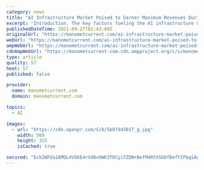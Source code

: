 ```yaml
---
category: news
title: "AI Infrastructure Market Poised to Garner Maximum Revenues During 2028"
excerpt: "Introduction. The key factors fueling the AI infrastructure market incorporate expanding popularity of cloud AI stage, heightening demand regarding AI eq"
publishedDateTime: 2021-09-27T02:43:00Z
originalUrl: "https://manometcurrent.com/ai-infrastructure-market-poised-to-garner-maximum-revenues-during-2028/"
webUrl: "https://manometcurrent.com/ai-infrastructure-market-poised-to-garner-maximum-revenues-during-2028/"
ampWebUrl: "https://manometcurrent.com/ai-infrastructure-market-poised-to-garner-maximum-revenues-during-2028/"
cdnAmpWebUrl: "https://manometcurrent-com.cdn.ampproject.org/c/s/manometcurrent.com/ai-infrastructure-market-poised-to-garner-maximum-revenues-during-2028/"
type: article
quality: 57
heat: 57
published: false

provider:
  name: manometcurrent.com
  domain: manometcurrent.com

topics:
  - AI

images:
  - url: "https://cdn.openpr.com/S/b/Sb07945017_g.jpg"
    width: 560
    height: 315
    isCached: true

secured: "Eck2WFda1AMQL4VOkE4rX48v6WK3fDCyiTZQN+BefM4RtXSGbfBefYIFbgiAgNogw4y9WyvDBX/diKjjcgatFaHDdKTpNjnLA15RZS5tfn3hv9zL35hRpjiN0Rmw/mVMXuxci59/wjjL3SR0wrIuGxa+7G5Q2WD1FKAtL0sBgFROf5XWaAT/z8bQyPpsg/NrrgtrCHJucrtaPCmFoIMXIOKPd2Kw6EGG445ZvMgKBGEdSHMNo0VUktz9DZEQlSlrJ1jk/5DzxHSO8xwVul5PdW49EzOjCmdc5wk8fz94wQn8gd7lOpPlCjSQ3SzXTziPt/mHCmEYrStd4ODSNmen139ECVloRiR7CPzPeSxR4ks=;//nNv86oVjxc7oyP2DpTcg=="
---
```


